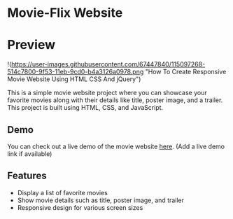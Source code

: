 # Movie-Flix Website

# Preview

!(https://user-images.githubusercontent.com/67447840/115097268-514c7800-9f53-11eb-9cd0-b4a3126a0978.png "How To Create Responsive Movie Website Using HTML CSS And jQuery")

This is a simple movie website project where you can showcase your favorite movies along with their details like title, poster image, and a trailer. This project is built using HTML, CSS, and JavaScript.


## Demo

You can check out a live demo of the movie website [here](#). (Add a live demo link if available)

## Features

- Display a list of favorite movies
- Show movie details such as title, poster image, and trailer
- Responsive design for various screen sizes

